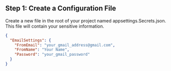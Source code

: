 ## Step 1: Create a Configuration File

Create a new file in the root of your project named appsettings.Secrets.json. This file will contain your sensitive information.
```json
{
  "EmailSettings": {
    "FromEmail": "your_gmail_address@gmail.com",
    "FromName": "Your Name",
    "Password": "your_gmail_password"
  }
}
```


